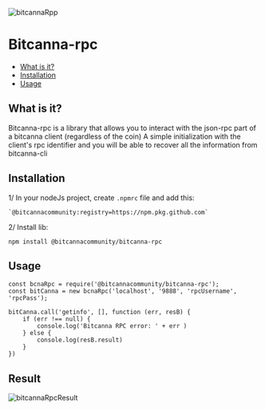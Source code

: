![bitcannaRpp](https://i.imgur.com/wW9bgsF.png)
 
 
# Bitcanna-rpc

*   [What is it?](#what-is-it "What is it?")
*   [Installation](#installation "Installation")
*   [Usage](#usage "Usage")


## What is it? 
Bitcanna-rpc is a library that allows you to interact with the json-rpc part of a bitcanna client (regardless of the coin)
A simple initialization with the client's rpc identifier and you will be able to recover all the information from bitcanna-cli

## Installation 

1/ In your nodeJs project, create `.npmrc` file and add this:  
	
	`@bitcannacommunity:registry=https://npm.pkg.github.com`

2/ Install lib:  

`npm install @bitcannacommunity/bitcanna-rpc`

## Usage  

    const bcnaRpc = require('@bitcannacommunity/bitcanna-rpc');
    const bitCanna = new bcnaRpc('localhost', '9888', 'rpcUsername', 'rpcPass');
    
    bitCanna.call('getinfo', [], function (err, resB) {
    	if (err !== null) {
    		console.log('Bitcanna RPC error: ' + err )
    	} else {
    		console.log(resB.result)		
    	}
    })

## Result 

![bitcannaRpcResult](https://i.imgur.com/HUimSYa.png)
